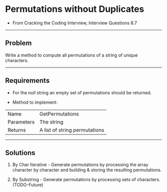 # Permutations without Duplicates

- From Cracking the Coding Interview, Interview Questions 8.7

---

## Problem
Write a method to compute all permutations of a string of unique
characters.

---

## Requirements
- For the null string an empty set of permutations should be returned.

- Method to implement:  

|            |                                                 |
|------------|-------------------------------------------------|
| Name       | GetPermutations                                 |
| Parameters | The string                                      |
| Returns    | A list of string permutations                   |

---

## Solutions
1. By Char Iterative - Generate permutations by processing the array character
by character and building & storing the resulting permutations.

2. By Substring - Generate permutations by processing sets of characters. (TODO-Future)